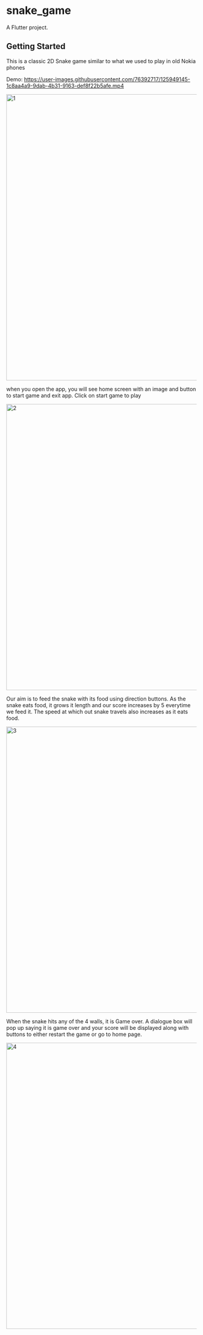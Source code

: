 # snake_game

A Flutter project.

## Getting Started

This is a classic 2D Snake game similar to what we used to play in old Nokia phones

Demo:
https://user-images.githubusercontent.com/76392717/125949145-1c8aa4a9-9dab-4b31-9163-def8f22b5afe.mp4

<img width="755" alt="1" src="https://user-images.githubusercontent.com/76392717/125950381-a1142181-30a4-4af3-bd8b-be10bb2d35ae.png">

when you open the app, you will see home screen with an image and button to start game and exit app.
Click on start game to play

<img width="755" alt="2" src="https://user-images.githubusercontent.com/76392717/125950401-210e4f52-378e-4363-b311-8778572d8dce.png">

Our aim is to feed the snake with its food using direction buttons.
As the snake eats food, it grows it length and our score increases by 5 everytime we feed it.
The speed at which out snake travels also increases as it eats food.

<img width="755" alt="3" src="https://user-images.githubusercontent.com/76392717/125950473-569b0eb7-ea9f-4b1a-9756-deb42c99d189.png">

When the snake hits any of the 4 walls, it is Game over. A dialogue box will pop up saying it is game over and your score will be displayed along with buttons
to either restart the game or go to home page.

<img width="755" alt="4" src="https://user-images.githubusercontent.com/76392717/125950617-f1e1b035-a717-4bb7-83d1-3e11bbcd43da.png">





